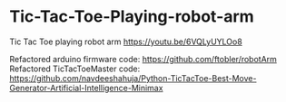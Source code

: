 # Tic-Tac-Toe-Playing-robot-arm
Tic Tac Toe playing robot arm
https://youtu.be/6VQLyUYLOo8

Refactored arduino firmware code: https://github.com/ftobler/robotArm
Refactored TicTacToeMaster code: https://github.com/navdeeshahuja/Python-TicTacToe-Best-Move-Generator-Artificial-Intelligence-Minimax
